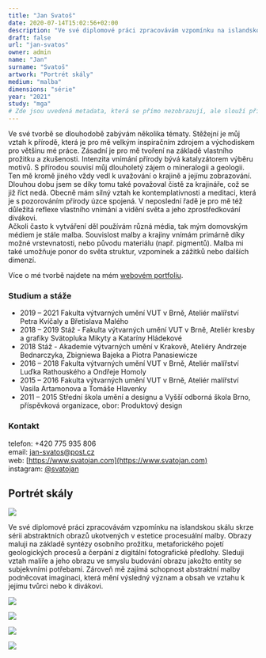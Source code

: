 ```yaml
---
title: "Jan Svatoš"
date: 2020-07-14T15:02:56+02:00
description: "Ve své diplomové práci zpracovávám vzpomínku na islandskou skálu skrze sérii abstraktních obrazů ukotvených v estetice procesuální malby."
draft: false
url: "jan-svatos"
owner: admin
name: "Jan"
surname: "Svatoš"
artwork: "Portrét skály"
medium: "malba"
dimensions: "série"
year: "2021"
study: "mga"
# Zde jsou uvedená metadata, která se přímo nezobrazují, ale slouží při generování webu - tagů pro Facebook a Twitter, atd.
---
```

Ve své tvorbě se dlouhodobě zabývám několika tématy. Stěžejní je můj vztah k přírodě, která je pro mě velkým inspiračním zdrojem
a východiskem pro většinu mé práce. Zásadní je pro mě tvoření na základě vlastního prožitku a zkušenosti. Intenzita vnímání přírody bývá katalyzátorem výběru motivů. 
S přírodou souvisí můj dlouholetý zájem o mineralogii a geologii. Ten mě kromě jiného vždy vedl k uvažování o krajině a jejímu
zobrazování. Dlouhou dobu jsem se díky tomu také považoval čistě za krajináře, což se již říct
nedá. Obecně mám
silný vztah ke kontemplativnosti a meditaci, která je s pozorováním přírody úzce spojená.
V neposlední řadě je pro mě též důležitá reflexe vlastního vnímání a vidění světa a jeho
zprostředkování divákovi.  
Ačkoli často k vytváření děl používám různá média, tak mým
domovským médiem je stále malba. Souvislost malby a krajiny vnímám primárně díky možné
vrstevnatosti, nebo původu materiálu (např. pigmentů). Malba mi také umožňuje ponor do
světa struktur, vzpomínek a zážitků nebo dalších dimenzí. 

Více o mé tvorbě najdete na mém [webovém portfoliu](https://www.svatojan.com).


### Studium a stáže

* 2019 – 2021	  	Fakulta výtvarných umění VUT v Brně, Ateliér malířství Petra Kvíčaly a Břetislava Malého
* 2018 – 2019	  	Stáž - Fakulta výtvarných umění VUT v Brně, Ateliér kresby a grafiky Svätopluka Mikyty a Kataríny Hládekové
* 2018	  	        Stáž - Akademie výtvarných umění v Krakově, Ateliéry Andrzeje Bednarczyka, Zbigniewa Bajeka a Piotra Panasiewicze
* 2016 – 2018	  	Fakulta výtvarných umění VUT v Brně, Ateliér malířství Luďka Rathouského a Ondřeje Homoly
* 2015 – 2016	  	Fakulta výtvarných umění VUT v Brně, Ateliér malířství Vasila Artamonova a Tomáše Hlavenky
* 2011 – 2015	  	Střední škola umění a designu a Vyšší odborná škola Brno, příspěvková organizace, obor: Produktový design

### Kontakt

telefon: +420 775 935 806  
email: jan-svatos@post.cz  
web: [https://www.svatojan.com](https://www.svatojan.com)  
instagram: [@svatojan](https://www.instagram.com/svatojan/)  

## Portrét skály

![](/2021/svatos/1.jpg)

Ve své diplomové práci zpracovávám vzpomínku na islandskou skálu skrze sérii abstraktních obrazů ukotvených v estetice procesuální malby.
Obrazy maluji na základě syntézy osobního prožitku, metaforického pojetí geologických procesů a čerpání z digitální fotografické předlohy.
Sleduji vztah malíře a jeho obrazu ve smyslu budování obrazu jakožto entity se subjekvními potřebami.
Zároveň mě zajímá schopnost abstraktní malby podněcovat imaginaci, která mění výsledný význam a obsah ve vztahu k jejímu tvůrci nebo k divákovi.

![](/2021/svatos/2.jpg)

![](/2021/svatos/3.jpg)

![](/2021/svatos/4.jpg)

![](/2021/svatos/5.jpg)
